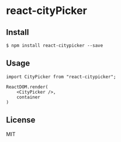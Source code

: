 # react-cityPicker

## Install

`$ npm install react-citypicker --save`

## Usage

```
import CityPicker from "react-citypicker";

ReactDOM.render(
    <CityPicker />,
    container
)
```

## License

MIT

